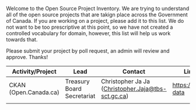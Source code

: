 Welcome to the Open Source Project Inventory. We are trying to understand all of the open source projects that are takign place across the Government of Canada. If you are working on a project, please add it to this list. We do not want to be too prescriptive at this point, so we have not created a controlled vocabulary for domain, however, this list will help us work towards that. 

Please submit your project by poll request, an admin will review and approve. Thanks!

| Activity/Project | Lead|Contact| Link to Resource |Domain| 
|------------------|-----|-------|------------------|------|
|CKAN (Open.Canada.ca)|Treasury Board Secretariat| Christopher Ja Ja (Christopher.Jaja@tbs-sct.gc.ca)|https://github.com/open-data | Data Catalogue |
|  |  |  |  |
